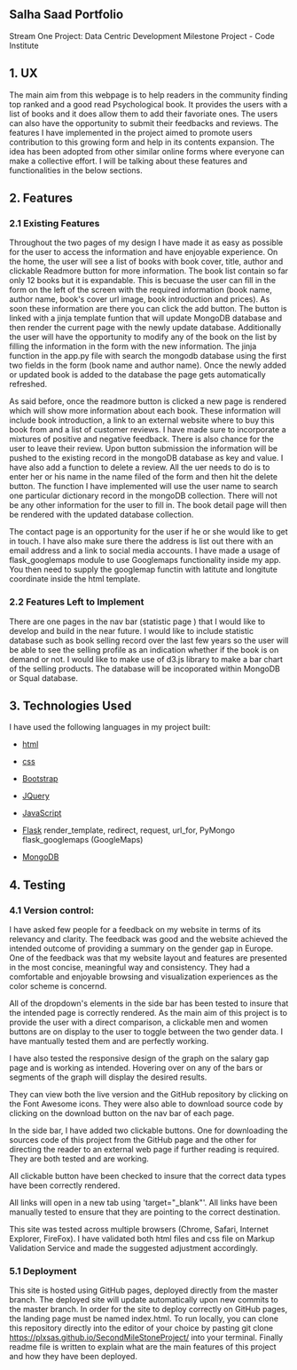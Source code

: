 ## Salha Saad Portfolio
Stream One Project: Data Centric Development Milestone Project - Code Institute


## 1. UX

The main aim from this webpage is to help readers in the community finding top ranked and a good read Psychological book. It provides the users with a list of books and it does allow them to add their favoriate ones. The users can also have the opportunity to submit their feedbacks and reviews. The features I have implemented in the project aimed to promote users contribution to this growing form and help in its contents expansion. The idea has been adopted from other similar online forms where everyone can make a collective effort. I will be talking about these features and functionalities in the below sections. 



## 2. Features

### 2.1 Existing Features

Throughout the two pages of my design I have made it as easy as possible for the user to access the information and have enjoyable experience. On the home, the user will see a list of books with book cover, title, author and clickable Readmore button for more information. The book list contain so far only 12 books but it is expandable. This is becuase the user can fill in the form on the left of the screen with the required information (book name, author name, book's cover url image, book introduction and prices). As soon these information are there you can click the add button. The button is linked with a jinja template funtion that will update MongoDB database and then render the current page with the newly update database. Additionally the user will have the opportunity to modify any of the book on the list by filling the information in the form with the new information. The jinja function in the app.py file with search the mongodb database using the first two fields in the form (book name and author name). Once the newly added or updated book is added to the database the page gets automatically refreshed.


As said before, once the readmore button is clicked a new page is rendered which will show more information about each book. These information will include book introduction, a link to an external website where to buy this book from and a list of customer reviews. I have made sure to incorporate a mixtures of positive and negative feedback. There is also chance for the user to leave their review. Upon button submission the information will be pushed to the existing record in the mongoDB database as key and value. I have also add a function to delete a review. All the uer needs to do is to enter her or his name in the name filed of the form and then hit the delete button. The function I have implemented will use the user name to search one particular dictionary record in the mongoDB collection. There will not be any other information for the user to fill in. The book detail page will then be rendered with the updated database collection. 


The contact page is an opportunity for the user if he or she would like to get in touch. I have also make sure there the address is list out there with an email address and a link to social media accounts. I have made a usage of flask_googlemaps module to use Googlemaps functionality inside my app. You then need to supply the googlemap functin with latitute and longitute coordinate inside the html template. 

### 2.2 Features Left to Implement

There are one pages in the nav bar (statistic page ) that I would like to develop and build in the near future. I would like to include statistic database such as book selling record over the last few years so the user will be able to see the selling profile as an indication whether if the book is on demand or not. I would like to make use of d3.js library to make a bar chart of the selling products. The database will be incoporated within MongoDB or Squal database. 


## 3. Technologies Used

I have used the following languages in my project built:

- [html](https://html.com)

- [css](www.w3schools.com)

- [Bootstrap](www.getbootstrap.com)

- [JQuery](www.jquery.com)

- [JavaScript](www.javascript.com)

- [Flask](https://flask.palletsprojects.com/en/1.1.x/)
        render_template, redirect, request, url_for, PyMongo
        flask_googlemaps (GoogleMaps)

- [MongoDB](https://www.mongodb.com/)



## 4. Testing 
### 4.1 Version control:

I have asked few people for a feedback on my website in terms of its relevancy and clarity. The feedback was good and the website achieved the intended outcome of providing a summary on the gender gap in Europe. One of the feedback was that my website layout and features are presented in the most concise, meaningful way and consistency. They had a comfortable and enjoyable browsing and visualization experiences as the color scheme is concernd. 

All of the dropdown's elements in the side bar has been tested to insure that the intended page is correctly rendered. As the main aim of this project is to provide the user with a direct comparison, a clickable men and women buttons are on display to the user to toggle between the two gender data. I have mantually tested them and are perfectly working. 

I have also tested the responsive design of the graph on the salary gap page and is working as intended. Hovering over on any of the bars or segments of the graph will display the desired results.  

They can view both the live version and the GitHub repository by clicking on the Font Awesome icons. They were also able to download source code by clicking on the download button on the nav bar of each page. 

In the side bar, I have added two clickable buttons. One for downloading the sources code of this project from the GitHub page and the other for directing the reader to an external web page if further reading is required. They are both tested and are working. 

All clickable button have been checked to insure that the correct data types have been correctly rendered. 

All links will open in a new tab using 'target="_blank"'. All links have been manually tested to ensure that they are pointing to the correct destination. 

This site was tested across multiple browsers (Chrome, Safari, Internet Explorer, FireFox). I have validated both html files and css file on Markup Validation Service and made the suggested adjustment accordingly. 

### 5.1 Deployment

This site is hosted using GitHub pages, deployed directly from the master branch. The deployed site will update automatically upon new commits to the master branch. In order for the site to deploy correctly on GitHub pages, the landing page must be named index.html. To run locally, you can clone this repository directly into the editor of your choice by pasting git clone https://plxsas.github.io/SecondMileStoneProject/ into your terminal. Finally readme file is written to explain what are the main features of this project and how they have been deployed. 



